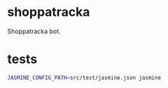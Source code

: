 # shoppatracka
Shoppatracka bot.

# tests
```bash
JASMINE_CONFIG_PATH=src/test/jasmine.json jasmine
```
